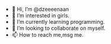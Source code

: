 - 👋 Hi, I’m @dzeeeenaan
- 👀 I’m interested in girls.
- 🌱 I’m currently learning programming.
- 💞️ I’m looking to collaborate on myself.
- 📫 How to reach me,msg me.

<!---
dzeeeenaan/dzeeeenaan is a ✨ special ✨ repository because its `README.md` (this file) appears on your GitHub profile.
You can click the Preview link to take a look at your changes.
--->

